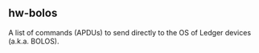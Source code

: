 ## hw-bolos
A list of commands (APDUs) to send directly to the OS of Ledger devices (a.k.a. BOLOS).

